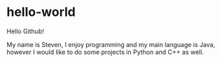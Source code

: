 # hello-world

Hello Github!

My name is Steven, I enjoy programming and my main language is Java, however I would like to do some projects in Python and C++ as well.


